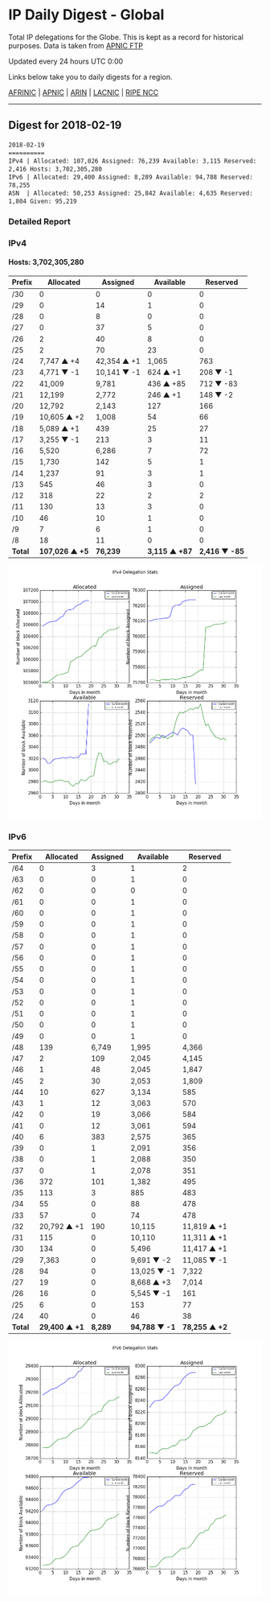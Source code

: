 # IP Daily Digest - Global

Total IP delegations for the Globe. This is kept as a record for historical purposes. Data is taken from [APNIC FTP](https://ftp.apnic.net/)

Updated every 24 hours UTC 0:00

Links below take you to daily digests for a region.

[AFRINIC](./archives/AFRINIC/) | [APNIC](./archives/APNIC/) | [ARIN](./archives/ARIN/) | [LACNIC](./archives/LACNIC/) | [RIPE NCC](./archives/RIPE_NCC/)

---

## Digest for 2018-02-19
```
2018-02-19
==========
IPv4 | Allocated: 107,026 Assigned: 76,239 Available: 3,115 Reserved: 2,416 Hosts: 3,702,305,280
IPv6 | Allocated: 29,400 Assigned: 8,289 Available: 94,788 Reserved: 78,255
ASN  | Allocated: 50,253 Assigned: 25,842 Available: 4,635 Reserved: 1,804 Given: 95,219
```

### Detailed Report

### IPv4

#### Hosts: **3,702,305,280**

| Prefix | Allocated | Assigned | Available | Reserved |
| ----- | ----- | ----- | ----- | ----- |
| /30 | 0 | 0 | 0 | 0 |
| /29 | 0 | 14 | 1 | 0 |
| /28 | 0 | 8 | 0 | 0 |
| /27 | 0 | 37 | 5 | 0 |
| /26 | 2 | 40 | 8 | 0 |
| /25 | 2 | 70 | 23 | 0 |
| /24 | 7,747 ▲ +4 | 42,354 ▲ +1 | 1,065 | 763 |
| /23 | 4,771 ▼ -1 | 10,141 ▼ -1 | 624 ▲ +1 | 208 ▼ -1 |
| /22 | 41,009 | 9,781 | 436 ▲ +85 | 712 ▼ -83 |
| /21 | 12,199 | 2,772 | 246 ▲ +1 | 148 ▼ -2 |
| /20 | 12,792 | 2,143 | 127 | 166 |
| /19 | 10,605 ▲ +2 | 1,008 | 54 | 66 |
| /18 | 5,089 ▲ +1 | 439 | 25 | 27 |
| /17 | 3,255 ▼ -1 | 213 | 3 | 11 |
| /16 | 5,520 | 6,286 | 7 | 72 |
| /15 | 1,730 | 142 | 5 | 1 |
| /14 | 1,237 | 91 | 3 | 1 |
| /13 | 545 | 46 | 3 | 0 |
| /12 | 318 | 22 | 2 | 2 |
| /11 | 130 | 13 | 3 | 0 |
| /10 | 46 | 10 | 1 | 0 |
| /9 | 7 | 6 | 1 | 0 |
| /8 | 18 | 11 | 0 | 0 |
| **Total** | **107,026 ▲ +5** | **76,239** | **3,115 ▲ +87** | **2,416 ▼ -85** |

![ipv4-stats](ipv4-figure.png)

### IPv6

| Prefix | Allocated | Assigned | Available | Reserved |
| ----- | ----- | ----- | ----- | ----- |
| /64 | 0 | 3 | 1 | 2 |
| /63 | 0 | 0 | 1 | 0 |
| /62 | 0 | 0 | 0 | 0 |
| /61 | 0 | 0 | 1 | 0 |
| /60 | 0 | 0 | 1 | 0 |
| /59 | 0 | 0 | 1 | 0 |
| /58 | 0 | 0 | 1 | 0 |
| /57 | 0 | 0 | 1 | 0 |
| /56 | 0 | 0 | 1 | 0 |
| /55 | 0 | 0 | 1 | 0 |
| /54 | 0 | 0 | 1 | 0 |
| /53 | 0 | 0 | 1 | 0 |
| /52 | 0 | 0 | 1 | 0 |
| /51 | 0 | 0 | 1 | 0 |
| /50 | 0 | 0 | 1 | 0 |
| /49 | 0 | 0 | 1 | 0 |
| /48 | 139 | 6,749 | 1,995 | 4,366 |
| /47 | 2 | 109 | 2,045 | 4,145 |
| /46 | 1 | 48 | 2,045 | 1,847 |
| /45 | 2 | 30 | 2,053 | 1,809 |
| /44 | 10 | 627 | 3,134 | 585 |
| /43 | 1 | 12 | 3,063 | 570 |
| /42 | 0 | 19 | 3,066 | 584 |
| /41 | 0 | 12 | 3,061 | 594 |
| /40 | 6 | 383 | 2,575 | 365 |
| /39 | 0 | 1 | 2,091 | 356 |
| /38 | 0 | 1 | 2,088 | 350 |
| /37 | 0 | 1 | 2,078 | 351 |
| /36 | 372 | 101 | 1,382 | 495 |
| /35 | 113 | 3 | 885 | 483 |
| /34 | 55 | 0 | 88 | 478 |
| /33 | 57 | 0 | 74 | 478 |
| /32 | 20,792 ▲ +1 | 190 | 10,115 | 11,819 ▲ +1 |
| /31 | 115 | 0 | 10,110 | 11,311 ▲ +1 |
| /30 | 134 | 0 | 5,496 | 11,417 ▲ +1 |
| /29 | 7,363 | 0 | 9,691 ▼ -2 | 11,085 ▼ -1 |
| /28 | 94 | 0 | 13,025 ▼ -1 | 7,322 |
| /27 | 19 | 0 | 8,668 ▲ +3 | 7,014 |
| /26 | 16 | 0 | 5,545 ▼ -1 | 161 |
| /25 | 6 | 0 | 153 | 77 |
| /24 | 40 | 0 | 46 | 38 |
| **Total** | **29,400 ▲ +1** | **8,289** | **94,788 ▼ -1** | **78,255 ▲ +2** |

![ipv6-stats](ipv6-figure.png)